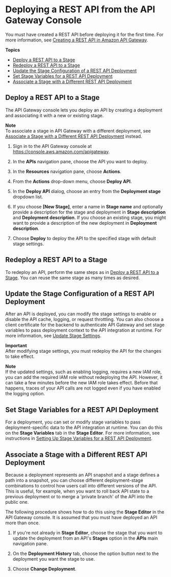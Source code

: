 # Deploying a REST API from the API Gateway Console<a name="how-to-deploy-api-with-console"></a>

 You must have created a REST API before deploying it for the first time\. For more information, see [Creating a REST API in Amazon API Gateway](how-to-create-api.md)\. 

**Topics**
+ [Deploy a REST API to a Stage](#how-to-deploy-api-console)
+ [Redeploy a REST API to a Stage](#apigateway-how-to-redeploy-api-console)
+ [Update the Stage Configuration of a REST API Deployment](#how-to-deploy-api-update-stage-settings)
+ [Set Stage Variables for a REST API Deployment](#how-to-deploy-api-set-stage-variables)
+ [Associate a Stage with a Different REST API Deployment](#how-to-deploy-change-deployment-console)

## Deploy a REST API to a Stage<a name="how-to-deploy-api-console"></a>

 The API Gateway console lets you deploy an API by creating a deployment and associating it with a new or existing stage\. 

**Note**  
To associate a stage in API Gateway with a different deployment, see [Associate a Stage with a Different REST API Deployment](#how-to-deploy-change-deployment-console) instead\.

1. Sign in to the API Gateway console at [https://console\.aws\.amazon\.com/apigateway](https://console.aws.amazon.com/apigateway)\.

1.  In the **APIs** navigation pane, choose the API you want to deploy\. 

1. In the **Resources** navigation pane, choose **Actions**\.

1. From the **Actions** drop\-down menu, choose **Deploy API**\.

1. In the **Deploy API** dialog, choose an entry from the **Deployment stage** dropdown list\. 

1. If you choose **\[New Stage\]**, enter a name in **Stage name** and optionally provide a description for the stage and deployment in **Stage description** and **Deployment description**\. If you choose an existing stage, you might want to provide a description of the new deployment in **Deployment description**\.

1. Choose **Deploy** to deploy the API to the specified stage with default stage settings\.

## Redeploy a REST API to a Stage<a name="apigateway-how-to-redeploy-api-console"></a>

To redeploy an API, perform the same steps as in [Deploy a REST API to a Stage](#how-to-deploy-api-console)\. You can reuse the same stage as many times as desired\.

## Update the Stage Configuration of a REST API Deployment<a name="how-to-deploy-api-update-stage-settings"></a>

 After an API is deployed, you can modify the stage settings to enable or disable the API cache, logging, or request throttling\. You can also choose a client certificate for the backend to authenticate API Gateway and set stage variables to pass deployment context to the API integration at runtime\. For more information, see [Update Stage Settings](stages.md#how-to-stage-settings)\. 

**Important**  
After modifying stage settings, you must redeploy the API for the changes to take effect\.

**Note**  
 If the updated settings, such as enabling logging, requires a new IAM role, you can add the required IAM role without redeploying the API\. However, it can take a few minutes before the new IAM role takes effect\. Before that happens, traces of your API calls are not logged even if you have enabled the logging option\. 

## Set Stage Variables for a REST API Deployment<a name="how-to-deploy-api-set-stage-variables"></a>

 For a deployment, you can set or modify stage variables to pass deployment\-specific data to the API integration at runtime\. You can do this on the **Stage Variables** tab in the **Stage Editor**\. For more information, see instructions in [Setting Up Stage Variables for a REST API Deployment](stage-variables.md)\. 

## Associate a Stage with a Different REST API Deployment<a name="how-to-deploy-change-deployment-console"></a>

 Because a deployment represents an API snapshot and a stage defines a path into a snapshot, you can choose different deployment\-stage combinations to control how users call into different versions of the API\. This is useful, for example, when you want to roll back API state to a previous deployment or to merge a 'private branch' of the API into the public one\. 

 The following procedure shows how to do this using the **Stage Editor** in the API Gateway console\. It is assumed that you must have deployed an API more than once\. 

1. If you're not already in **Stage Editor**, choose the stage that you want to update the deployment from an API's **Stages** option in the **APIs** main navigation pane\.

1. On the **Deployment History** tab, choose the option button next to the deployment you want the stage to use\.

1. Choose **Change Deployment**\.